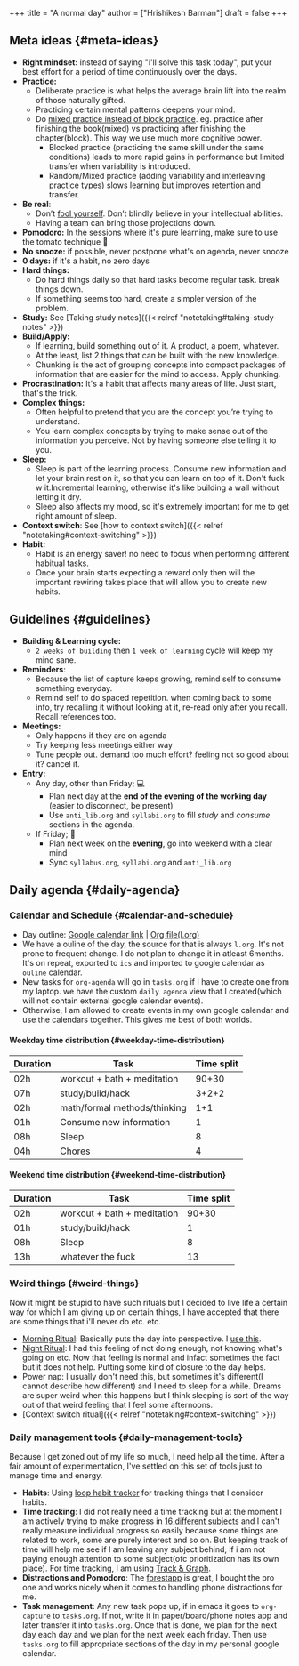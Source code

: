 +++
title = "A normal day"
author = ["Hrishikesh Barman"]
draft = false
+++

## Meta ideas {#meta-ideas}

-   **Right mindset:** instead of saying "i'll solve this task today", put your best effort for a period of time continuously over the days.
-   **Practice:**
    -   Deliberate practice is what helps the average brain lift into the realm of those naturally gifted.
    -   Practicing certain mental patterns deepens your mind.
    -   Do [mixed practice instead of block practice](https://www.scotthyoung.com/blog/2022/10/26/variable-mastery/). eg. practice after finishing the book(mixed) vs practicing after finishing the chapter(block). This way we use much more cognitive power.
        -   Blocked practice (practicing the same skill under the same conditions) leads to more rapid gains in performance but limited transfer when variability is introduced.
        -   Random/Mixed practice (adding variability and interleaving practice types) slows learning but improves retention and transfer.
-   **Be real**:
    -   Don’t [fool yourself](https://calteches.library.caltech.edu/51/2/CargoCult.htm). Don’t blindly believe in your intellectual abilities.
    -   Having a team can bring those projections down.
-   **Pomodoro:** In the sessions where it's pure learning, make sure to use the tomato technique 🍅
-   **No snooze:** if possible, never postpone what's on agenda, never snooze
-   **0 days:** if it's a habit, no zero days
-   **Hard things:**
    -   Do hard things daily so that hard tasks become regular task. break things down.
    -   If something seems too hard, create a simpler version of the problem.
-   **Study:**
    See [Taking study notes]({{< relref "notetaking#taking-study-notes" >}})
-   **Build/Apply:**
    -   If learning, build something out of it. A product, a poem, whatever.
    -   At the least, list 2 things that can be built with the new knowledge.
    -   Chunking is the act of grouping concepts into compact packages of information that are easier for the mind to access. Apply chunking.
-   **Procrastination:** It's a habit that affects many areas of life. Just start, that's the trick.
-   **Complex things:**
    -   Often helpful to pretend that you are the concept you’re trying to understand.
    -   You learn complex concepts by trying to make sense out of the information you perceive. Not by having someone else telling it to you.
-   **Sleep:**
    -   Sleep is part of the learning process. Consume new information and let your brain rest on it, so that you can learn on top of it. Don't fuck w it.Incremental learning, otherwise it's like building a wall without letting it dry.
    -   Sleep also affects my mood, so it's extremely important for me to get right amount of sleep.
-   **Context switch**: See [how to context switch]({{< relref "notetaking#context-switching" >}})
-   **Habit:**
    -   Habit is an energy saver! no need to focus when performing different habitual tasks.
    -   Once your brain starts expecting a reward only then will the important rewiring takes place that will allow you to create new habits.


## Guidelines {#guidelines}

-   **Building &amp; Learning cycle:**
    -   `2 weeks of building` then `1 week of learning` cycle will keep my mind sane.
-   **Reminders**:
    -   Because the list of capture keeps growing, remind self to consume something everyday.
    -   Remind self to do spaced repetition. when coming back to some info, try recalling it without looking at it, re-read only after you recall. Recall references too.
-   **Meetings:**
    -   Only happens if they are on agenda
    -   Try keeping less meetings either way
    -   Tune people out. demand too much effort? feeling not so good about it? cancel it.
-   **Entry:**
    -   Any day, other than Friday; 💻
        -   Plan next day at the **end of the evening of the working day** (easier to disconnect, be present)
        -   Use `anti_lib.org` and `syllabi.org` to fill _study_ and _consume_ sections in the agenda.
    -   If Friday; 🍺
        -   Plan next week on the **evening**, go into weekend with a clear mind
        -   Sync `syllabus.org`, `syllabi.org` and `anti_lib.org`


## Daily agenda {#daily-agenda}


### Calendar and Schedule {#calendar-and-schedule}

-   Day outline: [Google calendar link](https://calendar.google.com/calendar/u/0?cid=ZDg1MmFlZjcxMmRmMGNjN2UyZTYxMTY4MmFkMTI3NjJhNDM1NzUyNjM0ZjhmMzg5ZWRlZWQ2Mzc2ZTljNWZiOEBncm91cC5jYWxlbmRhci5nb29nbGUuY29t) | [Org file(l.org)](https://github.com/geekodour/notes/blob/main/org/l.org)
-   We have a ouline of the day, the source for that is always `l.org`. It's not prone to frequent change. I do not plan to change it in atleast 6months. It's on repeat, exported to `ics` and imported to google calendar as `ouline` calendar.
-   New tasks for `org-agenda` will go in `tasks.org` if I have to create one from my laptop. we have the custom `daily agenda` view that I created(which will not contain external google calendar events).
-   Otherwise, I am allowed to create events in my own google calendar and use the calendars together. This gives me best of both worlds.


#### Weekday time distribution {#weekday-time-distribution}

| Duration | Task                         | Time split |
|----------|------------------------------|------------|
| 02h      | workout + bath + meditation  | 90+30      |
| 07h      | study/build/hack             | 3+2+2      |
| 02h      | math/formal methods/thinking | 1+1        |
| 01h      | Consume new information      | 1          |
| 08h      | Sleep                        | 8          |
| 04h      | Chores                       | 4          |


#### Weekend time distribution {#weekend-time-distribution}

| Duration | Task                        | Time split |
|----------|-----------------------------|------------|
| 02h      | workout + bath + meditation | 90+30      |
| 01h      | study/build/hack            | 1          |
| 08h      | Sleep                       | 8          |
| 13h      | whatever the fuck           | 13         |


### Weird things {#weird-things}

Now it might be stupid to have such rituals but I decided to live life a certain way for which I am giving up on certain things, I have accepted that there are some things that i'll never do etc. etc.

-   [Morning Ritual](https://drive.google.com/file/d/12eXM621XwEEdSQA3ejXL2hlcUXWJvOhY/view?usp=sharing): Basically puts the day into perspective. I [use this](https://f-droid.org/en/packages/com.blockbasti.justanotherworkouttimer/).
-   [Night Ritual](https://drive.google.com/file/d/12ebO12LPOeOSqpyEAr3YzpURri0tVCb4/view?usp=sharing): I had this feeling of not doing enough, not knowing what's going on etc. Now that feeling is normal and infact sometimes the fact but it does not help. Putting some kind of closure to the day helps.
-   Power nap: I usually don't need this, but sometimes it's different(I cannot describe how different) and I need to sleep for a while. Dreams are super weird when this happens but I think sleeping is sort of the way out of that weird feeling that I feel some afternoons.
-   [Context switch ritual]({{< relref "notetaking#context-switching" >}})


### Daily management tools {#daily-management-tools}

Because I get zoned out of my life so much, I need help all the time. After a fair amount of experimentation, I've settled on this set of tools just to manage time and energy.

-   **Habits**: Using [loop habit tracker](https://f-droid.org/en/packages/org.isoron.uhabits/) for tracking things that I consider habits.
-   **Time tracking**: I did not really need a time tracking but at the moment I am actively trying to make progress in [16 different subjects](/docs/updates/syllabi/) and I can't really measure individual progress so easily because some things are related to work, some are purely interest and so on. But keeping track of time will help me see if I am leaving any subject behind, if i am not paying enough attention to some subject(ofc prioritization has its own place). For time tracking, I am using [Track &amp; Graph](https://f-droid.org/en/packages/com.samco.trackandgraph/).
-   **Distractions and Pomodoro**: The [forestapp](https://www.forestapp.cc/) is great, I bought the pro one and works nicely when it comes to handling phone distractions for me.
-   **Task management**: Any new task pops up, if in emacs it goes to `org-capture` to `tasks.org`. If not, write it in paper/board/phone notes app and later transfer it into `tasks.org`. Once that is done, we plan for the next day each day and we plan for the next week each friday. Then use `tasks.org` to fill appropriate sections of the day in my personal google calendar.
